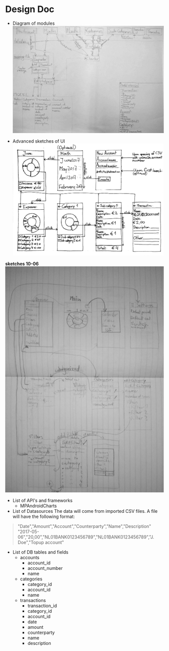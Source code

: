 # Design Doc

+ Diagram of modules
![diagram](/doc/diagram.jpg)

+ Advanced sketches of UI  
![sketches](/doc/sketches.jpg)  

**sketches 10-06**  
![sketches2](/doc/sketches2.jpg)

+ List of API's and frameworks  
    * MPAndroidCharts
+ List of Datasources
The data will come from imported CSV files. A file will have the following format:
>"Date","Amount","Account","Counterparty","Name","Description"
"2017-05-06","20,00","NL01BANK0123456789","NL01BANK0123456789","J. Doe","Topup account"
+ List of DB tables and fields
    * accounts
        - account_id
        - account_number
        - name
    * categories
        - category_id
        - account_id
        - name
    * transactions
        - transaction_id
        - category_id
        - account_id
        - date
        - amount
        - counterparty
        - name
        - description
